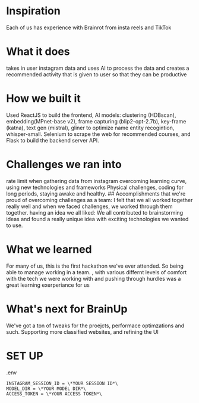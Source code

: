 # Inspiration
Each of us has experience with Brainrot from insta reels and TikTok

# What it does
takes in user instagram data and uses AI to process the data and creates a recommended activity that is given to user so that they can be productive

# How we built it
Used ReactJS to build the frontend, AI models: clustering (HDBscan), embedding(MPnet-base v2), frame capturing (blip2-opt-2.7b), key-frame (katna), text gen (mistral), gliner to optimize name entity recogintion, whisper-small. Selenium to scrape the web for recommended courses, and Flask to build the backend server API.

# Challenges we ran into
rate limit when gathering data from instagram
overcoming learning curve, using new technologies and frameworks
Physical challenges, coding for long periods, staying awake and healthy. ## Accomplishments that we're proud of overcoming challenges as a team: I felt that we all worked together really well and when we faced challenges, we worked through them together. having an idea we all liked: We all contributed to brainstorming ideas and found a really unique idea with exciting technologies we wanted to use.

# What we learned
For many of us, this is the first hackathon we've ever attended. So being able to manage working in a team. , with various differnt levels of comfort with the tech we were working with and pushing through hurdles was a great learning exerperiance for us

# What's next for BrainUp
We've got a ton of tweaks for the proejcts, performace optimzations and such. Supporting more classified websites, and refining the UI

# SET UP
.env
```
INSTAGRAM_SESSION_ID = \*YOUR SESSION ID*\
MODEL_DIR = \*YOUR MODEL DIR*\
ACCESS_TOKEN = \*YOUR ACCESS TOKEN*\
```
